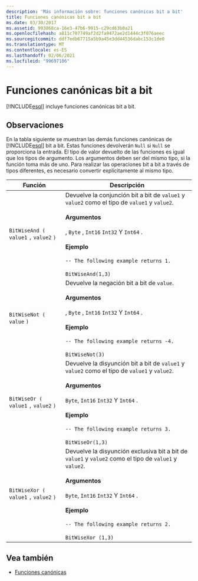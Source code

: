 ```yaml
---
description: 'Más información sobre: funciones canónicas bit a bit'
title: Funciones canónicas bit a bit
ms.date: 03/30/2017
ms.assetid: 993868ca-16e3-47b6-9915-c29cd63b0a21
ms.openlocfilehash: a811c707749af2d2fa9472ae2d1444c3f076aeec
ms.sourcegitcommit: ddf7edb67715a5b9a45e3dd44536dabc153c1de0
ms.translationtype: MT
ms.contentlocale: es-ES
ms.lasthandoff: 02/06/2021
ms.locfileid: "99697106"
---
```

# <a name="bitwise-canonical-functions"></a>Funciones canónicas bit a bit

[!INCLUDE[esql](../../../../../../includes/esql-md.md)] incluye funciones canónicas bit a bit.  
  
## <a name="remarks"></a>Observaciones  

 En la tabla siguiente se muestran las demás funciones canónicas de [!INCLUDE[esql](../../../../../../includes/esql-md.md)] bit a bit. Estas funciones devolverán `Null` si `Null` se proporciona la entrada. El tipo de valor devuelto de las funciones es igual que los tipos de argumento. Los argumentos deben ser del mismo tipo, si la función toma más de uno. Para realizar las operaciones bit a bit a través de tipos diferentes, es necesario convertir explícitamente al mismo tipo.  
  
|Función|Descripción|  
|--------------|-----------------|  
|`BitWiseAnd (` `value1` `,`  `value2` `)`|Devuelve la conjunción bit a bit de `value1` y `value2` como el tipo de `value1` y `value2`.<br /><br /> **Argumentos**<br /><br /> , `Byte` , `Int16` `Int32` Y `Int64` .<br /><br /> **Ejemplo**<br /><br /> `-- The following example returns 1.`<br /><br /> `BitWiseAnd(1,3)`|  
|`BitWiseNot (` `value` `)`|Devuelve la negación bit a bit de `value`.<br /><br /> **Argumentos**<br /><br /> , `Byte` , `Int16` `Int32` Y `Int64` .<br /><br /> **Ejemplo**<br /><br /> `-- The following example returns -4.`<br /><br /> `BitWiseNot(3)`|  
|`BitWiseOr (` `value1` `,`  `value2` `)`|Devuelve la disyunción bit a bit de `value1` y `value2` como el tipo de `value1` y `value2`.<br /><br /> **Argumentos**<br /><br /> `Byte`, `Int16` `Int32` Y `Int64` .<br /><br /> **Ejemplo**<br /><br /> `-- The following example returns 3.`<br /><br /> `BitWiseOr(1,3)`|  
|`BitWiseXor (` `value1` `,`  `value2` `)`|Devuelve la disyunción exclusiva bit a bit de `value1` y `value2` como el tipo de `value1` y `value2`.<br /><br /> **Argumentos**<br /><br /> `Byte`, `Int16` `Int32` Y `Int64` .<br /><br /> **Ejemplo**<br /><br /> `-- The following example returns 2.`<br /><br /> `BitWiseXor (1,3)`|  
  
## <a name="see-also"></a>Vea también

- [Funciones canónicas](canonical-functions.md)
